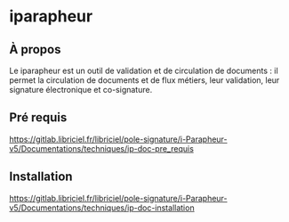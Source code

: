 iparapheur
==========

## À propos

Le iparapheur est un outil de validation et de circulation de documents : il permet la circulation de documents et de flux métiers, leur validation, leur
signature électronique et co-signature.

## Pré requis
https://gitlab.libriciel.fr/libriciel/pole-signature/i-Parapheur-v5/Documentations/techniques/ip-doc-pre_requis

## Installation
https://gitlab.libriciel.fr/libriciel/pole-signature/i-Parapheur-v5/Documentations/techniques/ip-doc-installation